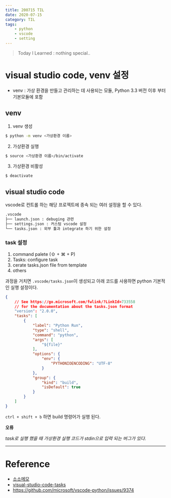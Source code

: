 ```yaml
---
title: 200715 TIL
date: 2020-07-15
category: TIL
tags:
    - python
    - vscode
    - setting
---
```


> Today I Learned : nothing special.. 

# visual studio code, venv 설정

- venv : 가상 환경을 만들고 관리하는 데 사용되는 모듈, Python 3.3 버전 이후 부터 기본모듈에 포함

## venv

1. venv 생성

```bash
$ python -m venv <가상환경 이름>
```
2. 가상환경 실행

```bash
$ source <가상환경 이름>/bin/activate
```
3. 가상환경 비활성

```bash
$ deactivate
```
## visual studio code

vscode로 컨트롤 하는 해당 프로젝트에 종속 되는 여러 설정을 할 수 있다. 

```bash
.vscode
├── launch.json : debuging 관련
├── settings.json : 커스텀 vscode 설정 
└── tasks.json : 외부 툴과 integrate 하기 위한 설정
```

### task 설정

1. command palete (⇧ + ⌘ + P)
2. Tasks: configure task
3. cerate tasks.json file from template
4. others

과정을 거치면 `.vscode/tasks.json`이 생성되고 아래 코드를 사용하면 python 기본적인 실행 설정이다.

```json
{
    // See https://go.microsoft.com/fwlink/?LinkId=733558
    // for the documentation about the tasks.json format
    "version": "2.0.0",
    "tasks": [
        {
            "label": "Python Run",
            "type": "shell",
            "command": "python",
            "args": [
                "${file}"
            ],
            "options": {
                "env": {
                    "PYTHONIOENCODING": "UTF-8"
                }
            },
            "group": {
                "kind": "build",
                "isDefault": true               
            }
        }
    ]
}
```

`ctrl + shift + b` 하면 build 명령어가 실행 된다. 

**오류**

*task로 실행 했을 때 가상환경 실행 코드가 stdin으로 입력 되는 버그가 있다.*

---
# Reference
- [소소메모](https://sosomemo.tistory.com/53)
- [visual-studio-code-tasks](https://code.visualstudio.com/docs/editor/tasks)
- https://github.com/microsoft/vscode-python/issues/9374